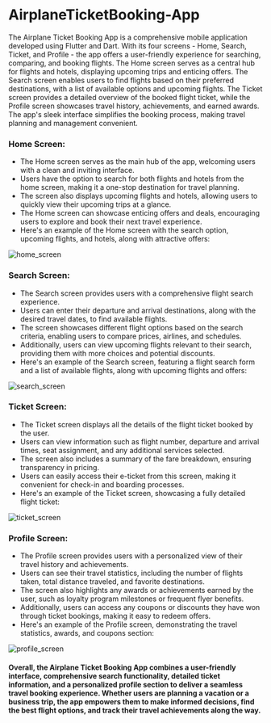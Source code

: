 # AirplaneTicketBooking-App

The Airplane Ticket Booking App is a comprehensive mobile application developed using Flutter and Dart. With its four screens - Home, Search, Ticket, and Profile - the app offers a user-friendly experience for searching, comparing, and booking flights. The Home screen serves as a central hub for flights and hotels, displaying upcoming trips and enticing offers. The Search screen enables users to find flights based on their preferred destinations, with a list of available options and upcoming flights. The Ticket screen provides a detailed overview of the booked flight ticket, while the Profile screen showcases travel history, achievements, and earned awards. The app's sleek interface simplifies the booking process, making travel planning and management convenient.

### Home Screen:

* The Home screen serves as the main hub of the app, welcoming users with a clean and inviting interface.
* Users have the option to search for both flights and hotels from the home screen, making it a one-stop destination for travel planning.
* The screen also displays upcoming flights and hotels, allowing users to quickly view their upcoming trips at a glance.
* The Home screen can showcase enticing offers and deals, encouraging users to explore and book their next travel experience.
* Here's an example of the Home screen with the search option, upcoming flights, and hotels, along with attractive offers:

![home_screen](https://github.com/Abhishekkumarr2001/AirplaneTicketBooking-App/assets/107580567/8c37ccd5-d07e-4e7c-9f97-d78bc2157db0)


### Search Screen:

* The Search screen provides users with a comprehensive flight search experience.
* Users can enter their departure and arrival destinations, along with the desired travel dates, to find available flights.
* The screen showcases different flight options based on the search criteria, enabling users to compare prices, airlines, and schedules.
* Additionally, users can view upcoming flights relevant to their search, providing them with more choices and potential discounts.
* Here's an example of the Search screen, featuring a flight search form and a list of available flights, along with upcoming flights and offers:

![search_screen](https://github.com/Abhishekkumarr2001/AirplaneTicketBooking-App/assets/107580567/239432bf-0cee-4f7e-8d10-bf648a359a24)

### Ticket Screen:

* The Ticket screen displays all the details of the flight ticket booked by the user.
* Users can view information such as flight number, departure and arrival times, seat assignment, and any additional services selected.
* The screen also includes a summary of the fare breakdown, ensuring transparency in pricing.
* Users can easily access their e-ticket from this screen, making it convenient for check-in and boarding processes.
* Here's an example of the Ticket screen, showcasing a fully detailed flight ticket:

![ticket_screen](https://github.com/Abhishekkumarr2001/AirplaneTicketBooking-App/assets/107580567/4fcc0a90-9c43-4150-a0ff-ec2230038387)


### Profile Screen:

* The Profile screen provides users with a personalized view of their travel history and achievements.
* Users can see their travel statistics, including the number of flights taken, total distance traveled, and favorite destinations.
* The screen also highlights any awards or achievements earned by the user, such as loyalty program milestones or frequent flyer benefits.
* Additionally, users can access any coupons or discounts they have won through ticket bookings, making it easy to redeem offers.
* Here's an example of the Profile screen, demonstrating the travel statistics, awards, and coupons section:

![profile_screen](https://github.com/Abhishekkumarr2001/AirplaneTicketBooking-App/assets/107580567/dfa9467f-a6f7-464c-9120-1be0852d9703)


#### Overall, the Airplane Ticket Booking App combines a user-friendly interface, comprehensive search functionality, detailed ticket information, and a personalized profile section to deliver a seamless travel booking experience. Whether users are planning a vacation or a business trip, the app empowers them to make informed decisions, find the best flight options, and track their travel achievements along the way.
